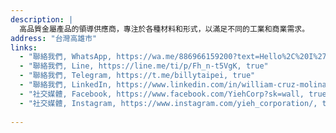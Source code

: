```yaml
---
description: |
  高品質金屬產品的領導供應商，專注於各種材料和形式，以滿足不同的工業和商業需求。
address: "台灣高雄市"
links:
  - "聯絡我們, WhatsApp, https://wa.me/886966159200?text=Hello%2C%20I%27m%20interested%20in%20learning%20more%20about%20your%20products, true"   
  - "聯絡我們, Line, https://line.me/ti/p/Fh_n-t5VgK, true" 
  - "聯絡我們, Telegram, https://t.me/billytaipei, true"
  - "聯絡我們, LinkedIn, https://www.linkedin.com/in/william-cruz-molina-39150347/, true"
  - "社交媒體, Facebook, https://www.facebook.com/YiehCorp?sk=wall, true"
  - "社交媒體, Instagram, https://www.instagram.com/yieh_corporation/, true"
  
---
```


